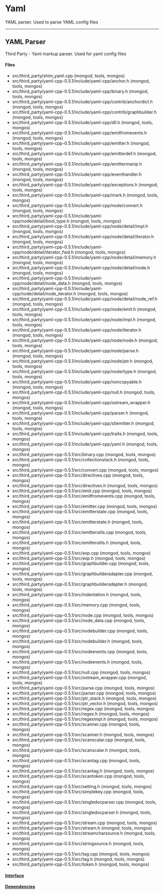 # Yaml
YAML parser.  Used to parse YAML config files


-------------

## YAML Parser
Third Party - Yaml markup parser.  Used for yaml config files

#### Files
- src/third\_party/shim\_yaml.cpp   (mongod, tools, mongos)
- src/third\_party/yaml-cpp-0.5.1/include/yaml-cpp/anchor.h   (mongod, tools, mongos)
- src/third\_party/yaml-cpp-0.5.1/include/yaml-cpp/binary.h   (mongod, tools, mongos)
- src/third\_party/yaml-cpp-0.5.1/include/yaml-cpp/contrib/anchordict.h   (mongod, tools, mongos)
- src/third\_party/yaml-cpp-0.5.1/include/yaml-cpp/contrib/graphbuilder.h   (mongod, tools, mongos)
- src/third\_party/yaml-cpp-0.5.1/include/yaml-cpp/dll.h   (mongod, tools, mongos)
- src/third\_party/yaml-cpp-0.5.1/include/yaml-cpp/emitfromevents.h   (mongod, tools, mongos)
- src/third\_party/yaml-cpp-0.5.1/include/yaml-cpp/emitter.h   (mongod, tools, mongos)
- src/third\_party/yaml-cpp-0.5.1/include/yaml-cpp/emitterdef.h   (mongod, tools, mongos)
- src/third\_party/yaml-cpp-0.5.1/include/yaml-cpp/emittermanip.h   (mongod, tools, mongos)
- src/third\_party/yaml-cpp-0.5.1/include/yaml-cpp/eventhandler.h   (mongod, tools, mongos)
- src/third\_party/yaml-cpp-0.5.1/include/yaml-cpp/exceptions.h   (mongod, tools, mongos)
- src/third\_party/yaml-cpp-0.5.1/include/yaml-cpp/mark.h   (mongod, tools, mongos)
- src/third\_party/yaml-cpp-0.5.1/include/yaml-cpp/node/convert.h   (mongod, tools, mongos)
- src/third\_party/yaml-cpp-0.5.1/include/yaml-cpp/node/detail/bool\_type.h   (mongod, tools, mongos)
- src/third\_party/yaml-cpp-0.5.1/include/yaml-cpp/node/detail/impl.h   (mongod, tools, mongos)
- src/third\_party/yaml-cpp-0.5.1/include/yaml-cpp/node/detail/iterator.h   (mongod, tools, mongos)
- src/third\_party/yaml-cpp-0.5.1/include/yaml-cpp/node/detail/iterator\_fwd.h   (mongod, tools, mongos)
- src/third\_party/yaml-cpp-0.5.1/include/yaml-cpp/node/detail/memory.h   (mongod, tools, mongos)
- src/third\_party/yaml-cpp-0.5.1/include/yaml-cpp/node/detail/node.h   (mongod, tools, mongos)
- src/third\_party/yaml-cpp-0.5.1/include/yaml-cpp/node/detail/node\_data.h   (mongod, tools, mongos)
- src/third\_party/yaml-cpp-0.5.1/include/yaml-cpp/node/detail/node\_iterator.h   (mongod, tools, mongos)
- src/third\_party/yaml-cpp-0.5.1/include/yaml-cpp/node/detail/node\_ref.h   (mongod, tools, mongos)
- src/third\_party/yaml-cpp-0.5.1/include/yaml-cpp/node/emit.h   (mongod, tools, mongos)
- src/third\_party/yaml-cpp-0.5.1/include/yaml-cpp/node/impl.h   (mongod, tools, mongos)
- src/third\_party/yaml-cpp-0.5.1/include/yaml-cpp/node/iterator.h   (mongod, tools, mongos)
- src/third\_party/yaml-cpp-0.5.1/include/yaml-cpp/node/node.h   (mongod, tools, mongos)
- src/third\_party/yaml-cpp-0.5.1/include/yaml-cpp/node/parse.h   (mongod, tools, mongos)
- src/third\_party/yaml-cpp-0.5.1/include/yaml-cpp/node/ptr.h   (mongod, tools, mongos)
- src/third\_party/yaml-cpp-0.5.1/include/yaml-cpp/node/type.h   (mongod, tools, mongos)
- src/third\_party/yaml-cpp-0.5.1/include/yaml-cpp/noncopyable.h   (mongod, tools, mongos)
- src/third\_party/yaml-cpp-0.5.1/include/yaml-cpp/null.h   (mongod, tools, mongos)
- src/third\_party/yaml-cpp-0.5.1/include/yaml-cpp/ostream\_wrapper.h   (mongod, tools, mongos)
- src/third\_party/yaml-cpp-0.5.1/include/yaml-cpp/parser.h   (mongod, tools, mongos)
- src/third\_party/yaml-cpp-0.5.1/include/yaml-cpp/stlemitter.h   (mongod, tools, mongos)
- src/third\_party/yaml-cpp-0.5.1/include/yaml-cpp/traits.h   (mongod, tools, mongos)
- src/third\_party/yaml-cpp-0.5.1/include/yaml-cpp/yaml.h   (mongod, tools, mongos)
- src/third\_party/yaml-cpp-0.5.1/src/binary.cpp   (mongod, tools, mongos)
- src/third\_party/yaml-cpp-0.5.1/src/collectionstack.h   (mongod, tools, mongos)
- src/third\_party/yaml-cpp-0.5.1/src/convert.cpp   (mongod, tools, mongos)
- src/third\_party/yaml-cpp-0.5.1/src/directives.cpp   (mongod, tools, mongos)
- src/third\_party/yaml-cpp-0.5.1/src/directives.h   (mongod, tools, mongos)
- src/third\_party/yaml-cpp-0.5.1/src/emit.cpp   (mongod, tools, mongos)
- src/third\_party/yaml-cpp-0.5.1/src/emitfromevents.cpp   (mongod, tools, mongos)
- src/third\_party/yaml-cpp-0.5.1/src/emitter.cpp   (mongod, tools, mongos)
- src/third\_party/yaml-cpp-0.5.1/src/emitterstate.cpp   (mongod, tools, mongos)
- src/third\_party/yaml-cpp-0.5.1/src/emitterstate.h   (mongod, tools, mongos)
- src/third\_party/yaml-cpp-0.5.1/src/emitterutils.cpp   (mongod, tools, mongos)
- src/third\_party/yaml-cpp-0.5.1/src/emitterutils.h   (mongod, tools, mongos)
- src/third\_party/yaml-cpp-0.5.1/src/exp.cpp   (mongod, tools, mongos)
- src/third\_party/yaml-cpp-0.5.1/src/exp.h   (mongod, tools, mongos)
- src/third\_party/yaml-cpp-0.5.1/src/graphbuilder.cpp   (mongod, tools, mongos)
- src/third\_party/yaml-cpp-0.5.1/src/graphbuilderadapter.cpp   (mongod, tools, mongos)
- src/third\_party/yaml-cpp-0.5.1/src/graphbuilderadapter.h   (mongod, tools, mongos)
- src/third\_party/yaml-cpp-0.5.1/src/indentation.h   (mongod, tools, mongos)
- src/third\_party/yaml-cpp-0.5.1/src/memory.cpp   (mongod, tools, mongos)
- src/third\_party/yaml-cpp-0.5.1/src/node.cpp   (mongod, tools, mongos)
- src/third\_party/yaml-cpp-0.5.1/src/node\_data.cpp   (mongod, tools, mongos)
- src/third\_party/yaml-cpp-0.5.1/src/nodebuilder.cpp   (mongod, tools, mongos)
- src/third\_party/yaml-cpp-0.5.1/src/nodebuilder.h   (mongod, tools, mongos)
- src/third\_party/yaml-cpp-0.5.1/src/nodeevents.cpp   (mongod, tools, mongos)
- src/third\_party/yaml-cpp-0.5.1/src/nodeevents.h   (mongod, tools, mongos)
- src/third\_party/yaml-cpp-0.5.1/src/null.cpp   (mongod, tools, mongos)
- src/third\_party/yaml-cpp-0.5.1/src/ostream\_wrapper.cpp   (mongod, tools, mongos)
- src/third\_party/yaml-cpp-0.5.1/src/parse.cpp   (mongod, tools, mongos)
- src/third\_party/yaml-cpp-0.5.1/src/parser.cpp   (mongod, tools, mongos)
- src/third\_party/yaml-cpp-0.5.1/src/ptr\_stack.h   (mongod, tools, mongos)
- src/third\_party/yaml-cpp-0.5.1/src/ptr\_vector.h   (mongod, tools, mongos)
- src/third\_party/yaml-cpp-0.5.1/src/regex.cpp   (mongod, tools, mongos)
- src/third\_party/yaml-cpp-0.5.1/src/regex.h   (mongod, tools, mongos)
- src/third\_party/yaml-cpp-0.5.1/src/regeximpl.h   (mongod, tools, mongos)
- src/third\_party/yaml-cpp-0.5.1/src/scanner.cpp   (mongod, tools, mongos)
- src/third\_party/yaml-cpp-0.5.1/src/scanner.h   (mongod, tools, mongos)
- src/third\_party/yaml-cpp-0.5.1/src/scanscalar.cpp   (mongod, tools, mongos)
- src/third\_party/yaml-cpp-0.5.1/src/scanscalar.h   (mongod, tools, mongos)
- src/third\_party/yaml-cpp-0.5.1/src/scantag.cpp   (mongod, tools, mongos)
- src/third\_party/yaml-cpp-0.5.1/src/scantag.h   (mongod, tools, mongos)
- src/third\_party/yaml-cpp-0.5.1/src/scantoken.cpp   (mongod, tools, mongos)
- src/third\_party/yaml-cpp-0.5.1/src/setting.h   (mongod, tools, mongos)
- src/third\_party/yaml-cpp-0.5.1/src/simplekey.cpp   (mongod, tools, mongos)
- src/third\_party/yaml-cpp-0.5.1/src/singledocparser.cpp   (mongod, tools, mongos)
- src/third\_party/yaml-cpp-0.5.1/src/singledocparser.h   (mongod, tools, mongos)
- src/third\_party/yaml-cpp-0.5.1/src/stream.cpp   (mongod, tools, mongos)
- src/third\_party/yaml-cpp-0.5.1/src/stream.h   (mongod, tools, mongos)
- src/third\_party/yaml-cpp-0.5.1/src/streamcharsource.h   (mongod, tools, mongos)
- src/third\_party/yaml-cpp-0.5.1/src/stringsource.h   (mongod, tools, mongos)
- src/third\_party/yaml-cpp-0.5.1/src/tag.cpp   (mongod, tools, mongos)
- src/third\_party/yaml-cpp-0.5.1/src/tag.h   (mongod, tools, mongos)
- src/third\_party/yaml-cpp-0.5.1/src/token.h   (mongod, tools, mongos)

#### [Interface](interface/0)

#### [Dependencies](dependencies/0)
